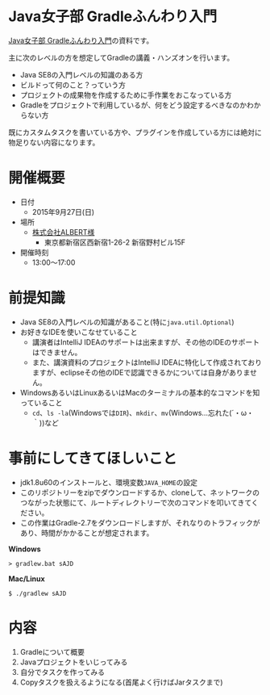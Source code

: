 Java女子部 Gradleふんわり入門
===

[Java女子部 Gradleふんわり入門](https://javajo.doorkeeper.jp/events/31185)の資料です。

主に次のレベルの方を想定してGradleの講義・ハンズオンを行います。

* Java SE8の入門レベルの知識のある方
* ビルドって何のこと？っていう方
* プロジェクトの成果物を作成するために手作業をおこなっている方
* Gradleをプロジェクトで利用しているが、何をどう設定するべきなのかわからない方

既にカスタムタスクを書いている方や、プラグインを作成している方には絶対に物足りない内容になります。

開催概要
===

* 日付
  * 2015年9月27日(日)
* 場所
  * [株式会社ALBERT様](http://www.albert2005.co.jp/access/)
    * 東京都新宿区西新宿1-26-2 新宿野村ビル15F
* 開催時刻
  * 13:00〜17:00

前提知識
===

* Java SE8の入門レベルの知識があること(特に`java.util.Optional`)
* お好きなIDEを使いこなせていること
  * 講演者はIntelliJ IDEAのサポートは出来ますが、その他のIDEのサポートはできません。
  * また、講演資料のプロジェクトはIntelliJ IDEAに特化して作成されておりますが、eclipseその他のIDEで認識できるかについては自身がありません。
* WindowsあるいはLinuxあるいはMacのターミナルの基本的なコマンドを知っていること
  * `cd`、`ls -la`(Windowsでは`DIR`)、`mkdir`、`mv`(Windows…忘れた(´・ω・｀))など

事前にしてきてほしいこと
===

* jdk1.8u60のインストールと、環境変数`JAVA_HOME`の設定
* このリポジトリーをzipでダウンロードするか、cloneして、ネットワークのつながった状態にて、ルートディレクトリーで次のコマンドを叩いてきてください。
* この作業はGradle-2.7をダウンロードしますが、それなりのトラフィックがあり、時間がかかることが想定されます。

**Windows**

```
> gradlew.bat sAJD
```

**Mac/Linux**

```
$ ./gradlew sAJD
```

内容
===

1. Gradleについて概要
1. Javaプロジェクトをいじってみる
1. 自分でタスクを作ってみる
1. Copyタスクを扱えるようになる(首尾よく行けばJarタスクまで)
